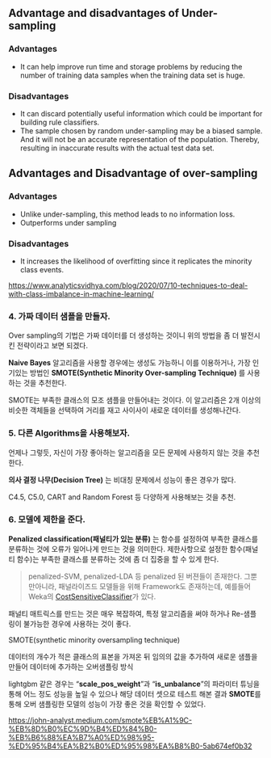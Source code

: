 ## Advantage and disadvantages of Under-sampling

### **Advantages**

- It can help improve run time and storage problems by reducing the number of training data samples when the training data set is huge.

### **Disadvantages**

- It can discard potentially useful information which could be important for building rule classifiers.
- The sample chosen by random under-sampling may be a biased sample. And it will not be an accurate representation of the population. Thereby, resulting in inaccurate results with the actual test data set.

## Advantages and Disadvantage of over-sampling

### **Advantages**

- Unlike under-sampling, this method leads to no information loss.
- Outperforms under sampling

### **Disadvantages**

- It increases the likelihood of overfitting since it replicates the minority class events.

https://www.analyticsvidhya.com/blog/2020/07/10-techniques-to-deal-with-class-imbalance-in-machine-learning/



### 4. 가짜 데이터 샘플을 만들자.

Over sampling의 기법은 가짜 데이터를 더 생성하는 것이니 위의 방법을 좀 더 발전시킨 전략이라고 보면 되겠다.

**Naive Bayes** 알고리즘을 사용할 경우에는 생성도 가능하니 이를 이용하거나, 가장 인기있는 방법인 **SMOTE(Synthetic Minority Over-sampling Technique)** 를 사용하는 것을 추천한다.

SMOTE는 부족한 클래스의 모조 샘플을 만들어내는 것이다. 이 알고리즘은 2개 이상의 비슷한 객체들을 선택하여 거리를 재고 사이사이 새로운 데이터를 생성해나간다.


### 5. 다른 Algorithms을 사용해보자.

언제나 그렇듯, 자신이 가장 좋아하는 알고리즘을 모든 문제에 사용하지 않는 것을 추천한다.

**의사 결정 나무(Decision Tree)** 는 비대칭 문제에서 성능이 좋은 경우가 많다.

C4.5, C5.0, CART and Random Forest 등 다양하게 사용해보는 것을 추천.

### 6. 모델에 제한을 준다.

**Penalized classification(패널티가 있는 분류)** 는 함수를 설정하여 부족한 클래스를 분류하는 것에 오류가 일어나게 만드는 것을 의미한다. 제한사항으로 설정한 함수(패널티 함수)는 부족한 클래스를 분류하는 것에 좀 더 집중을 할 수 있게 한다.

> penalized-SVM, penalized-LDA 등 penalized 된 버젼들이 존재한다.
> 그뿐만아니라, 패널라이즈드 모델들을 위해 Framework도 존재하는데, 예를들어 Weka의 [CostSensitiveClassifier](http://weka.sourceforge.net/doc.dev/weka/classifiers/meta/CostSensitiveClassifier.html#CostSensitiveClassifier--)가 있다.

패널티 매트릭스를 만드는 것은 매우 복잡하여, 특정 알고리즘을 써야 하거나 Re-샘플링이 불가능한 경우에 사용하는 것이 좋다.





SMOTE(synthetic minority oversampling technique)

데이터의 개수가 적은 클래스의 표본을 가져온 뒤 임의의 값을 추가하여 새로운 샘플을 만들어 데이터에 추가하는 오버샘플링 방식

 lightgbm 같은 경우는 “**scale_pos_weight**”과 “**is_unbalance**”의 파라미터 튜닝을 통해 어느 정도 성능을 높일 수 있으나 해당 데이터 셋으로 테스트 해본 결과 **SMOTE**를 통해 오버 샘플링한 모델의 성능이 가장 좋은 것을 확인할 수 있었다.

https://john-analyst.medium.com/smote%EB%A1%9C-%EB%8D%B0%EC%9D%B4%ED%84%B0-%EB%B6%88%EA%B7%A0%ED%98%95-%ED%95%B4%EA%B2%B0%ED%95%98%EA%B8%B0-5ab674ef0b32

